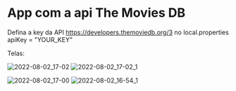 # App com a api The Movies DB

Defina a key da API https://developers.themoviedb.org/3 no local.properties <br />
apiKey = "YOUR_KEY"

Telas:

![2022-08-02_17-02](https://user-images.githubusercontent.com/87389763/182463028-cf23bab1-07c4-41ff-9bb1-cd013648306d.png)
![2022-08-02_17-02_1](https://user-images.githubusercontent.com/87389763/182463023-1a816481-65f3-4c5d-9680-bd0a9885144e.png)

![2022-08-02_17-00](https://user-images.githubusercontent.com/87389763/182462775-25645c8e-5611-44b7-9176-94acdda81396.png)
![2022-08-02_16-54_1](https://user-images.githubusercontent.com/87389763/182461733-6fc70e6b-9c5a-4d3f-adac-d9184f052d2b.png)





